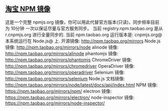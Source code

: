 ## [淘宝 NPM 镜像](http://npm.taobao.org)
这是一个完整 npmjs.org 镜像，你可以用此代替官方版本(只读)，同步频率目前为 10分钟 一次以保证尽量与官方服务同步。
当前 registry.npm.taobao.org 是从 r.cnpmjs.org 进行全量同步的.
当前 npm.taobao.org 运行版本是: cnpmjs.org@
本系统运行在 Node.js@ 上.
开源镜像: http://npm.taobao.org/mirrors
Node.js 镜像: http://npm.taobao.org/mirrors/node
alinode 镜像: http://npm.taobao.org/mirrors/alinode
phantomjs 镜像: http://npm.taobao.org/mirrors/phantomjs
ChromeDriver 镜像: http://npm.taobao.org/mirrors/chromedriver
OperaDriver 镜像: http://npm.taobao.org/mirrors/operadriver
Selenium 镜像: http://npm.taobao.org/mirrors/selenium
Node.js 文档镜像: http://npm.taobao.org/mirrors/node/latest/docs/api/index.html
NPM 镜像: https://npm.taobao.org/mirrors/npm/
electron 镜像: https://npm.taobao.org/mirrors/electron/
node-inspector 镜像: https://npm.taobao.org/mirrors/node-inspector/
